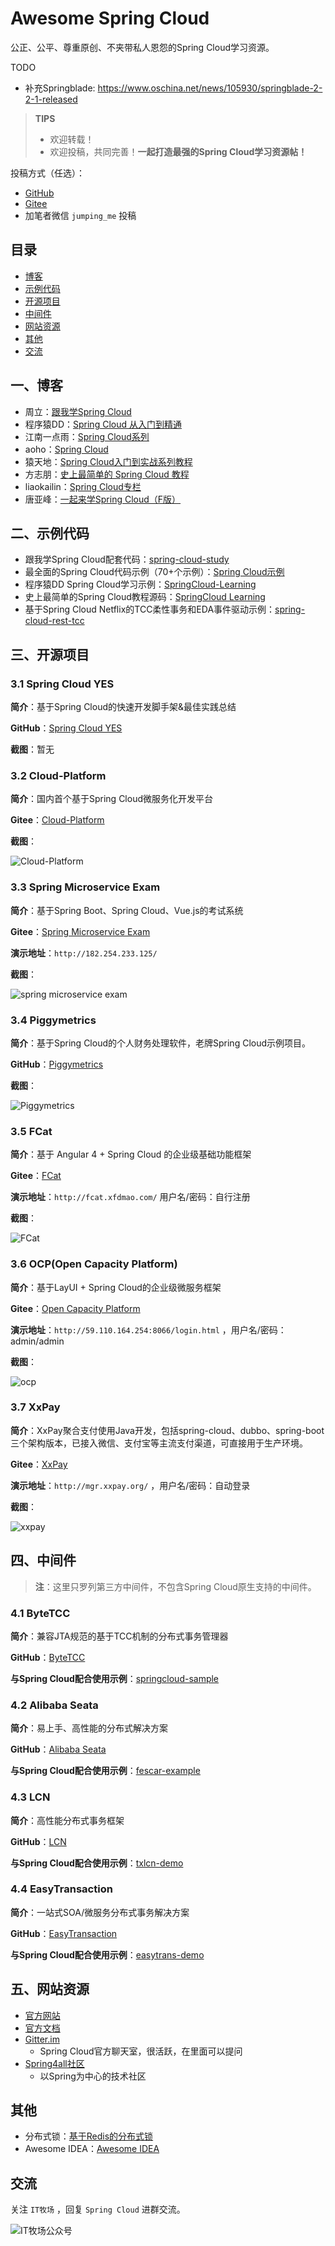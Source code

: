 # Awesome Spring Cloud

公正、公平、尊重原创、不夹带私人恩怨的Spring Cloud学习资源。

TODO
* 补充Springblade: https://www.oschina.net/news/105930/springblade-2-2-1-released


> **TIPS**
>
> - 欢迎转载！
> - 欢迎投稿，共同完善！**一起打造最强的Spring Cloud学习资源帖！**

投稿方式（任选）：

- [GitHub](https://github.com/eacdy/awesome-spring-cloud)
- [Gitee](https://gitee.com/itmuch/awesome-spring-cloud)
- 加笔者微信 `jumping_me` 投稿



## 目录

* [博客](#博客)
* [示例代码](#示例代码)
* [开源项目](#开源项目)
* [中间件](#中间件)
* [网站资源](#网站资源)
* [其他](#其他)
* [交流](#交流)



## 一、博客

* 周立：[跟我学Spring Cloud](http://www.itmuch.com/spring-cloud/spring-cloud-index/)
* 程序猿DD：[Spring Cloud 从入门到精通](http://blog.didispace.com/spring-cloud-learning/)
* 江南一点雨：[Spring Cloud系列](https://wangsong.blog.csdn.net/column/info/17373)
* aoho：[Spring Cloud](http://blueskykong.com/tags/Spring-Cloud)
* 猿天地：[Spring Cloud入门到实战系列教程](http://cxytiandi.com/blog/detail/17470)
* 方志朋：[史上最简单的 Spring Cloud 教程](http://blog.csdn.net/column/details/15197.html)
* liaokailin：[Spring Cloud专栏](http://blog.csdn.net/liaokailin/article/category/6212338)
* 唐亚峰：[一起来学Spring Cloud（F版）](https://blog.battcn.com/categories/SpringCloud/)



## 二、示例代码

* 跟我学Spring Cloud配套代码：[spring-cloud-study](https://github.com/eacdy/spring-cloud-study)
* 最全面的Spring Cloud代码示例（70+个示例）：[Spring Cloud示例](https://github.com/itmuch/spring-cloud-docker-microservice-book-code)
* 程序猿DD Spring Cloud学习示例：[SpringCloud-Learning](https://github.com/dyc87112/SpringCloud-Learning)
* 史上最简单的Spring  Cloud教程源码：[SpringCloud Learning](https://github.com/forezp/SpringCloudLearning)
* 基于Spring Cloud Netflix的TCC柔性事务和EDA事件驱动示例：[spring-cloud-rest-tcc](https://github.com/prontera/spring-cloud-rest-tcc)



## 三、开源项目

### 3.1 Spring Cloud YES

**简介**：基于Spring Cloud的快速开发脚手架&最佳实践总结

**GitHub**：[Spring Cloud YES](http://www.github.com/eacdy/spring-cloud-yes)

**截图**：暂无



### 3.2 Cloud-Platform

**简介**：国内首个基于Spring Cloud微服务化开发平台

**Gitee**：[Cloud-Platform](https://gitee.com/minull/ace-security)

**截图**：

![Cloud-Platform](images/cloud-platform.png)



### 3.3 Spring Microservice Exam

**简介**：基于Spring Boot、Spring Cloud、Vue.js的考试系统

**Gitee**：[Spring Microservice Exam](https://gitee.com/wells2333/spring-microservice-exam)

**演示地址**：`http://182.254.233.125/` 

**截图**：

![spring microservice exam](images/spring-microservice-exam.png)



### 3.4 Piggymetrics

**简介**：基于Spring Cloud的个人财务处理软件，老牌Spring Cloud示例项目。

**GitHub**：[Piggymetrics](https://github.com/sqshq/piggymetrics)

**截图**：

![Piggymetrics](images/piggymetrics.gif)



### 3.5 FCat

**简介**：基于 Angular 4 + Spring Cloud 的企业级基础功能框架

**Gitee**：[FCat](https://gitee.com/xfdm/FCat)

**演示地址**：`http://fcat.xfdmao.com/` 用户名/密码：自行注册

**截图**：

![FCat](images/fcat.png)



### 3.6 OCP(Open Capacity Platform)

**简介**：基于LayUI + Spring Cloud的企业级微服务框架

**Gitee**：[Open Capacity Platform](https://gitee.com/owenwangwen/open-capacity-platform)

**演示地址**：`http://59.110.164.254:8066/login.html`  ，用户名/密码：admin/admin

**截图**：

![ocp](images/ocp.png)



### 3.7 XxPay

**简介**：XxPay聚合支付使用Java开发，包括spring-cloud、dubbo、spring-boot三个架构版本，已接入微信、支付宝等主流支付渠道，可直接用于生产环境。

**Gitee**：[XxPay](https://gitee.com/jmdhappy/xxpay-master)

**演示地址**：`http://mgr.xxpay.org/` ，用户名/密码：自动登录

**截图**：

![xxpay](images/xxpay.png)



## 四、中间件

> **注**：这里只罗列第三方中间件，不包含Spring Cloud原生支持的中间件。

### 4.1 ByteTCC

**简介**：兼容JTA规范的基于TCC机制的分布式事务管理器

**GitHub**：[ByteTCC](https://github.com/liuyangming/ByteTCC)

**与Spring Cloud配合使用示例**：[springcloud-sample](https://github.com/liuyangming/ByteTCC-sample/tree/master/springcloud-sample)



### 4.2 Alibaba Seata

**简介**：易上手、高性能的分布式解决方案

**GitHub**：[Alibaba Seata](https://github.com/seata/seata)

**与Spring Cloud配合使用示例**：[fescar-example](https://github.com/spring-cloud-incubator/spring-cloud-alibaba/tree/master/spring-cloud-alibaba-examples/fescar-example)



### 4.3 LCN

**简介**：高性能分布式事务框架

**GitHub**：[LCN](https://github.com/codingapi/tx-lcn)

**与Spring Cloud配合使用示例**：[txlcn-demo](https://github.com/codingapi/txlcn-demo)



### 4.4 EasyTransaction

**简介**：一站式SOA/微服务分布式事务解决方案

**GitHub**：[EasyTransaction](https://github.com/QNJR-GROUP/EasyTransaction)

**与Spring Cloud配合使用示例**：[easytrans-demo](https://github.com/QNJR-GROUP/EasyTransaction/tree/master/easytrans-demo/tcc-and-fescar)



## 五、网站资源

* [官方网站](https://spring.io/projects/spring-cloud)
* [官方文档](https://spring.io/projects/spring-cloud#learn)
* [Gitter.im](https://gitter.im/spring-cloud/spring-cloud)
  * Spring Cloud官方聊天室，很活跃，在里面可以提问
* [Spring4all社区](http://www.spring4all.com/)
  * 以Spring为中心的技术社区



## 其他

* 分布式锁：[基于Redis的分布式锁](http://www.itmuch.com/spring-boot/global-lock/)
* Awesome IDEA：[Awesome IDEA](https://github.com/eacdy/awesome-idea)



## 交流

关注 `IT牧场` ，回复 `Spring Cloud` 进群交流。

![IT牧场公众号](wx-mp.jpg)

